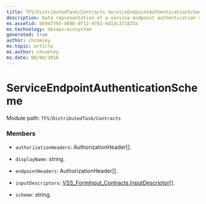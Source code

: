 ```yaml
---
title: TFS/DistributedTask/Contracts ServiceEndpointAuthenticationScheme API | Extensions for Azure DevOps Services
description: Data representation of a service endpoint authentication scheme.
ms.assetid: b6947793-469b-df12-9781-6d13c371833a
ms.technology: devops-ecosystem
generated: true
author: chcomley
ms.topic: article
ms.author: chcomley
ms.date: 08/04/2016
---
```


# ServiceEndpointAuthenticationScheme

Module path: `TFS/DistributedTask/Contracts`

### Members

- `authorizationHeaders`: AuthorizationHeader[].

- `displayName`: string.

- `endpointHeaders`: AuthorizationHeader[].

- `inputDescriptors`: [VSS_FormInput_Contracts.InputDescriptor](../../../VSS/Common/Contracts/FormInput/InputDescriptor.md)[].

- `scheme`: string.
